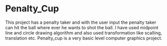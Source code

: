 # Penalty_Cup
This project has a penalty taker and with the user input the penalty taker can hit the ball where ever he wants to shot the ball. I have used midpoint line and circle drawing algorithm and also used transformation like scalling, translation etc. Penalty_cup is a very basic level computer graphics project.
